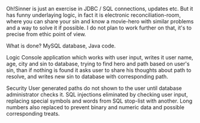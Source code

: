 Oh!Sinner
is just an exercise in JDBC / SQL connections, updates etc.
But it has funny underlaying logic, in fact it is electronic
reconciliation-room, where you can share your sin and know a
movie-hero with similar problems and a way to solve it if possible.
I do not plan to work further on that, it's to precise from
ethic point of view.

What is done?
MySQL database, Java code.

Logic
Console application which works with
user input, writes it user name, age, city and sin to database,
trying to find hero and path based on user's sin, than if nothing
is found it asks user to share his thoughts about path to resolve,
and writes new sin to database with corresponding path.

Security
User generated paths do not shown to the user until database
administrator checks it.
SQL injections eliminated by checking user input, replacing
special symbols and words from SQL stop-list with another.
Long numbers also replaced to prevent binary and numeric data and
possible corresponding treats.